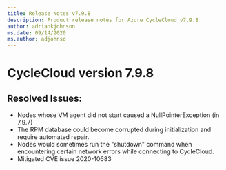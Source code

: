 ```yaml
---
title: Release Notes v7.9.8
description: Product release notes for Azure CycleCloud v7.9.8
author: adriankjohnson
ms.date: 09/14/2020
ms.author: adjohnso
---
```


# CycleCloud version 7.9.8

## Resolved Issues:
 * Nodes whose VM agent did not start caused a NullPointerException (in 7.9.7)
 * The RPM database could become corrupted during initialization and require automated repair.
 * Nodes would sometimes run the "shutdown" command when encountering certain network errors while connecting to CycleCloud.
 * Mitigated CVE issue 2020-10683

